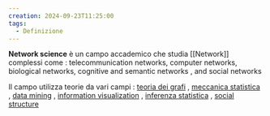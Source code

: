```yaml
---
creation: 2024-09-23T11:25:00
tags:
  - Definizione
---
```

**Network science** è un campo accademico che studia [[Network]] complessi come : telecommunication networks, computer networks, biological networks, cognitive and semantic networks , and social networks

Il campo utilizza teorie da vari campi : [teoria dei grafi](https://en.wikipedia.org/wiki/graph_theory) , [meccanica statistica](https://en.wikipedia.org/wiki/Statistical_mechanics) , [data mining](https://en.wikipedia.org/wiki/Data_mining) , [information visualization](https://en.wikipedia.org/wiki/Data_and_information_visualization) , [inferenza statistica](https://en.wikipedia.org/wiki/Statistical_inference) , [social structure](https://en.wikipedia.org/wiki/Social_structure)
